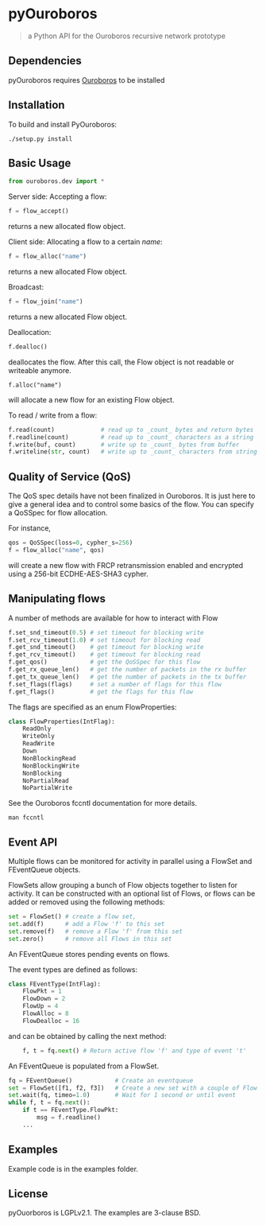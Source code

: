 # pyOuroboros
> a Python API for the Ouroboros recursive network prototype

## Dependencies

pyOuroboros requires <a href="https://ouroboros.rocks">Ouroboros</a>
to be installed

## Installation
To build and install PyOuroboros:

```shell
./setup.py install
```

## Basic Usage

```Python
from ouroboros.dev import *
```

Server side: Accepting a flow:

```Python
f = flow_accept()
```

returns a new allocated flow object.

Client side: Allocating a flow to a certain _name_:

```Python
f = flow_alloc("name")
```

returns a new allocated Flow object.

Broadcast:

```Python
f = flow_join("name")
```

returns a new allocated Flow object.

Deallocation:

```Python
f.dealloc()
```

deallocates the flow. After this call, the Flow object is not readable
or writeable anymore.

```Python()
f.alloc("name")
```

 will allocate a new flow for an existing Flow object.

To read / write from a flow:

```Python
f.read(count)             # read up to _count_ bytes and return bytes
f.readline(count)         # read up to _count_ characters as a string
f.write(buf, count)       # write up to _count_ bytes from buffer
f.writeline(str, count)   # write up to _count_ characters from string
```

## Quality of Service (QoS)

The QoS spec details have not been finalized in Ouroboros. It is just
here to give a general idea and to control some basics of the flow.
You can specify a QoSSpec for flow allocation.

For instance,

```Python
qos = QoSSpec(loss=0, cypher_s=256)
f = flow_alloc("name", qos)
```

will create a new flow with FRCP retransmission enabled and encrypted
using a 256-bit ECDHE-AES-SHA3 cypher.

## Manipulating flows

A number of methods are available for how to interact with Flow

```Python
f.set_snd_timeout(0.5) # set timeout for blocking write
f.set_rcv_timeout(1.0) # set timeout for blocking read
f.get_snd_timeout()    # get timeout for blocking write
f.get_rcv_timeout()    # get timeout for blocking read
f.get_qos()            # get the QoSSpec for this flow
f.get_rx_queue_len()   # get the number of packets in the rx buffer
f.get_tx_queue_len()   # get the number of packets in the tx buffer
f.set_flags(flags)     # set a number of flags for this flow
f.get_flags()          # get the flags for this flow
```

The flags are specified as an enum FlowProperties:

```Python
class FlowProperties(IntFlag):
    ReadOnly
    WriteOnly
    ReadWrite
    Down
    NonBlockingRead
    NonBlockingWrite
    NonBlocking
    NoPartialRead
    NoPartialWrite
```

See the Ouroboros fccntl documentation for more details.

```shell
man fccntl
```

## Event API

Multiple flows can be monitored for activity in parallel using a
FlowSet and FEventQueue objects.

FlowSets allow grouping a bunch of Flow objects together to listen for
activity. It can be constructed with an optional list of Flows, or
flows can be added or removed using the following methods:

```Python
set = FlowSet() # create a flow set,
set.add(f)      # add a Flow 'f' to this set
set.remove(f)   # remove a Flow 'f' from this set
set.zero()      # remove all Flows in this set
```

An FEventQueue stores pending events on flows.

The event types are defined as follows:
```Python
class FEventType(IntFlag):
    FlowPkt = 1
    FlowDown = 2
    FlowUp = 4
    FlowAlloc = 8
    FlowDealloc = 16
```

and can be obtained by calling the next method:

```Python
    f, t = fq.next() # Return active flow 'f' and type of event 't'
```

An FEventQueue is populated from a FlowSet.

```Python
fq = FEventQueue()            # Create an eventqueue
set = FlowSet([f1, f2, f3])   # Create a new set with a couple of Flow objects
set.wait(fq, timeo=1.0)       # Wait for 1 second or until event
while f, t = fq.next():
    if t == FEventType.FlowPkt:
        msg = f.readline()
    ...
```

## Examples

Example code is in the examples folder.

## License
pyOuorboros is LGPLv2.1. The examples are 3-clause BSD.
